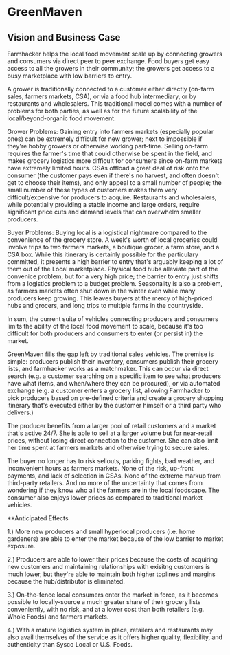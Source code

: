 # GreenMaven

## Vision and Business Case

Farmhacker helps the local food movement scale up by connecting growers and consumers via direct peer to peer exchange. Food buyers get easy access to all the growers in their community; the growers get access to a busy marketplace with low barriers to entry.

A grower is traditionally connected to a customer either directly (on-farm sales, farmers markets, CSA), or via a food hub intermediary, or by restaurants and wholesalers. This traditional model comes with a number of problems for both parties, as well as for the future scalability of the local/beyond-organic food movement.

Grower Problems: Gaining entry into farmers markets (especially popular ones) can be extremely difficult for new grower; next to impossible if they're hobby growers or otherwise working part-time. Selling on-farm requires the farmer's time that could otherwise be spent in the field, and makes grocery logistics more difficult for consumers since on-farm markets have extremely limited hours. CSAs offload a great deal of risk onto the consumer (the customer pays even if there's no harvest, and often doesn't get to choose their items), and only appeal to a small number of people; the small number of these types of customers makes them very difficult/expensive for producers to acquire. Restaurants and wholesalers, while potentially providing a stable income and large orders, require significant price cuts and demand levels that can overwhelm smaller producers.

Buyer Problems: Buying local is a logistical nightmare compared to the convenience of the grocery store. A week's worth of local groceries could involve trips to two farmers markets, a boutique grocer, a farm store, and a CSA box. While this itinerary is certainly possible for the particulary committed, it presents a high barrier to entry that's arguably keeping a lot of them out of the Local marketplace. Physical food hubs alleviate part of the convenice problem, but for a very high price; the barrier to entry just shifts from a logistics problem to a budget problem. Seasonality is also a problem, as farmers markets often shut down in the winter even while many producers keep growing. This leaves buyers at the mercy of high-priced hubs and grocers, and long trips to multiple farms in the countryside.

In sum, the current suite of vehicles connecting producers and consumers limits the ability of the local food movement to scale, because it's too difficult for both producers and consumers to enter (or persist in) the market.

GreenMaven fills the gap left by traditional sales vehicles. The premise is simple: producers publish their inventory, consumers publish their grocery lists, and farmhacker works as a matchmaker. This can occur via direct search (e.g. a customer searching on a specific item to see what producers have what items, and when/where they can be procured), or via automated exchange (e.g. a customer enters a grocery list, allowing Farmhacker to pick producers based on pre-defined criteria and create a grocery shopping itinerary that's executed either by the customer himself or a third party who delivers.)

The producer benefits from a larger pool of retail customers and a market that's active 24/7. She is able to sell at a larger volume but for near-retail prices, without losing direct connection to the customer. She can also limit her time spent at farmers markets and otherwise trying to secure sales.

The buyer no longer has to risk sellouts, parking fights, bad weather, and inconvenient hours as farmers markets. None of the risk, up-front payments, and lack of selection in CSAs. None of the extreme markup from third-party retailers. And no more of the uncertainty that comes from wondering if they know who all the farmers are in the local foodscape. The consumer also enjoys lower prices as compared to traditional market vehicles.

**Anticipated Effects

1.) More new producers and small hyperlocal producers (i.e. home gardeners) are able to enter the market because of the low barrier to market exposure.

2.) Producers are able to lower their prices because the costs of acquiring new customers and maintaining relationships with exisitng customers is much lower, but they're able to maintain both higher toplines and margins because the hub/distributor is eliminated.

3.) On-the-fence local consumers enter the market in force, as it becomes possible to locally-source a much greater share of their grocery lists conveniently, with no risk, and at a lower cost than both retailers (e.g. Whole Foods) and farmers markets.

4.) With a mature logistics system in place, retailers and restaurants may also avail themselves of the service as it offers higher quality, flexibility, and authenticity than Sysco Local or U.S. Foods.


